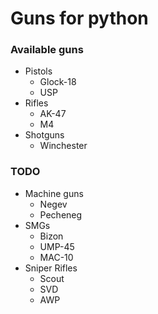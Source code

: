 # Guns for python

### Available guns
- Pistols
	- Glock-18
	- USP
- Rifles
	- AK-47
	- M4
- Shotguns
	- Winchester

### TODO
- Machine guns
	- Negev
	- Pecheneg
- SMGs
	- Bizon
	- UMP-45
	- MAC-10
- Sniper Rifles
	- Scout
	- SVD
	- AWP

